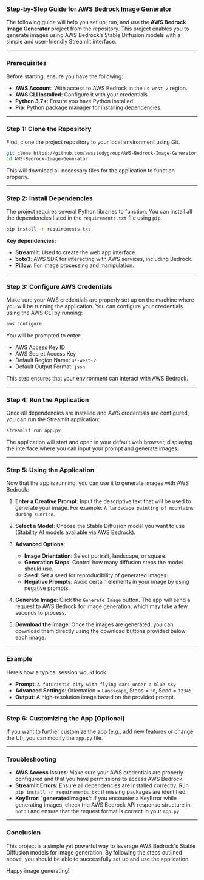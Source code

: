 ### Step-by-Step Guide for AWS Bedrock Image Generator

The following guide will help you set up, run, and use the **AWS Bedrock Image Generator** project from the repository. This project enables you to generate images using AWS Bedrock’s Stable Diffusion models with a simple and user-friendly Streamlit interface.

---

### Prerequisites

Before starting, ensure you have the following:

- **AWS Account**: With access to AWS Bedrock in the `us-west-2` region.
- **AWS CLI Installed**: Configure it with your credentials.
- **Python 3.7+**: Ensure you have Python installed.
- **Pip**: Python package manager for installing dependencies.

---

### Step 1: Clone the Repository

First, clone the project repository to your local environment using Git.

```bash
git clone https://github.com/awsstudygroup/AWS-Bedrock-Image-Generator.git
cd AWS-Bedrock-Image-Generator
```

This will download all necessary files for the application to function properly.

---

### Step 2: Install Dependencies

The project requires several Python libraries to function. You can install all the dependencies listed in the `requirements.txt` file using `pip`.

```bash
pip install -r requirements.txt
```

**Key dependencies:**

- **Streamlit**: Used to create the web app interface.
- **boto3**: AWS SDK for interacting with AWS services, including Bedrock.
- **Pillow**: For image processing and manipulation.

---

### Step 3: Configure AWS Credentials

Make sure your AWS credentials are properly set up on the machine where you will be running the application. You can configure your credentials using the AWS CLI by running:

```bash
aws configure
```

You will be prompted to enter:

- AWS Access Key ID
- AWS Secret Access Key
- Default Region Name: `us-west-2`
- Default Output Format: `json`

This step ensures that your environment can interact with AWS Bedrock.

---

### Step 4: Run the Application

Once all dependencies are installed and AWS credentials are configured, you can run the Streamlit application:

```bash
streamlit run app.py
```

The application will start and open in your default web browser, displaying the interface where you can input your prompt and generate images.

---

### Step 5: Using the Application

Now that the app is running, you can use it to generate images with AWS Bedrock:

1. **Enter a Creative Prompt**: Input the descriptive text that will be used to generate your image. For example: `A landscape painting of mountains during sunrise`.
   
2. **Select a Model**: Choose the Stable Diffusion model you want to use (Stability AI models available via AWS Bedrock).
   
3. **Advanced Options**:
    - **Image Orientation**: Select portrait, landscape, or square.
    - **Generation Steps**: Control how many diffusion steps the model should use.
    - **Seed**: Set a seed for reproducibility of generated images.
    - **Negative Prompts**: Avoid certain elements in your image by using negative prompts.

4. **Generate Image**: Click the `Generate Image` button. The app will send a request to AWS Bedrock for image generation, which may take a few seconds to process.

5. **Download the Image**: Once the images are generated, you can download them directly using the download buttons provided below each image.

---

### Example

Here’s how a typical session would look:

- **Prompt**: `A futuristic city with flying cars under a blue sky`
- **Advanced Settings**: Orientation = `Landscape`, Steps = `50`, Seed = `12345`
- **Output**: A high-resolution image based on the provided prompt.

---

### Step 6: Customizing the App (Optional)

If you want to further customize the app (e.g., add new features or change the UI), you can modify the `app.py` file.

---

### Troubleshooting

- **AWS Access Issues**: Make sure your AWS credentials are properly configured and that you have permissions to access AWS Bedrock.
- **Streamlit Errors**: Ensure all dependencies are installed correctly. Run `pip install -r requirements.txt` if missing packages are identified.
- **KeyError: 'generatedImages'**: If you encounter a KeyError while generating images, check the AWS Bedrock API response structure in `boto3` and ensure that the request format is correct in your `app.py`.

---

### Conclusion

This project is a simple yet powerful way to leverage AWS Bedrock's Stable Diffusion models for image generation. By following the steps outlined above, you should be able to successfully set up and use the application.

Happy image generating!